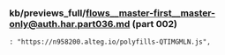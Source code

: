 ### kb/previews_full/flows__master-first__master-only@auth.har.part036.md (part 002)

```md
: "https://n958200.alteg.io/polyfills-QTIMGMLN.js",
            
```

```
